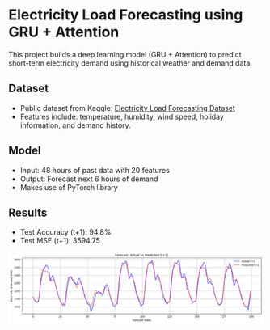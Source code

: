 # Electricity Load Forecasting using GRU + Attention

This project builds a deep learning model (GRU + Attention) to predict short-term electricity demand using historical weather and demand data.

## Dataset
- Public dataset from Kaggle: [Electricity Load Forecasting Dataset](https://www.kaggle.com/datasets/saurabhshahane/electricity-load-forecasting)
- Features include: temperature, humidity, wind speed, holiday information, and demand history.

## Model
- Input: 48 hours of past data with 20 features
- Output: Forecast next 6 hours of demand
- Makes use of PyTorch library

## Results
- Test Accuracy (t+1): 94.8%
- Test MSE (t+1): 3594.75

![Actual vs Predicted t+1](actual_vs_predicted.png)
